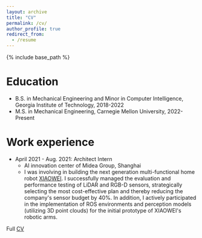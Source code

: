 ```yaml
---
layout: archive
title: "CV"
permalink: /cv/
author_profile: true
redirect_from:
  - /resume
---
```


{% include base_path %}

Education
======
* B.S. in Mechanical Engineering and Minor in Computer Intelligence, Georgia Institute of Technology, 2018-2022
* M.S. in Mechanical Engineering, Carnegie Mellon University, 2022-Present

Work experience
======
* April 2021 - Aug. 2021: Architect Intern
  * AI innovation center of Midea Group, Shanghai
  * I was involving in building the next generation multi-functional home robot [XIAOWEI](https://www.prnewswire.com/news-releases/midea-introduces-xiaowei--reshaping-home-life-301565044.html). I successfully managed the evaluation and performance testing of LiDAR and RGB-D sensors, strategically selecting the most cost-effective plan and thereby reducing the company's sensor budget by 40%. In addition, I actively participated in the implementation of ROS environments and perception models (utilizing 3D point clouds) for the initial prototype of XIAOWEI's robotic arms. 
  
  
Full [CV](https://adrienzhh.github.io/honghao/files/CV-1.pdf)



